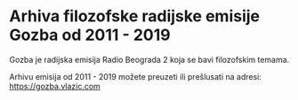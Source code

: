 # Arhiva filozofske radijske emisije Gozba od 2011 - 2019

Gozba je radijska emisija Radio Beograda 2 koja se bavi filozofskim temama.

Arhivu emisija od 2011 - 2019 možete preuzeti ili prešlusati na adresi: <https://gozba.vlazic.com>
